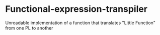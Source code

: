 # Functional-expression-transpiler
Unreadable implementation of a function that translates "Little Function" from one PL to another
